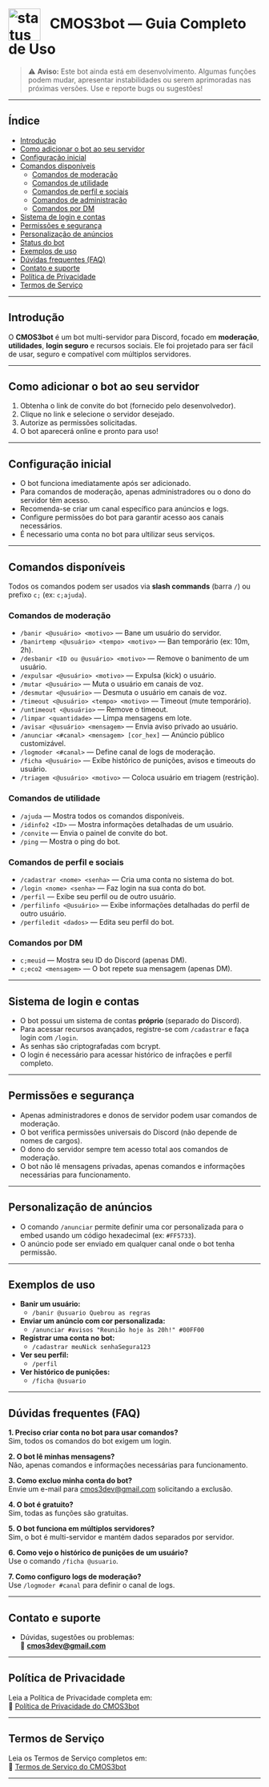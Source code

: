 # <img src="https://cdn.discordapp.com/attachments/1375167062414069935/1378816268919898188/emoji_status.png?ex=683dfa37&is=683ca8b7&hm=8ad3d41e9ed8ddffc0db79975fdc87bdc602b08a454c9bc16fa1607f49022159&" alt="status emoji" width="64" height="64" style="vertical-align:middle; margin-right:12px;"/> CMOS3bot — Guia Completo de Uso

> ⚠️ **Aviso:** Este bot ainda está em desenvolvimento. Algumas funções podem mudar, apresentar instabilidades ou serem aprimoradas nas próximas versões. Use e reporte bugs ou sugestões!

---

## Índice
- [Introdução](#introdução)
- [Como adicionar o bot ao seu servidor](#como-adicionar-o-bot-ao-seu-servidor)
- [Configuração inicial](#configuração-inicial)
- [Comandos disponíveis](#comandos-disponíveis)
  - [Comandos de moderação](#comandos-de-moderação)
  - [Comandos de utilidade](#comandos-de-utilidade)
  - [Comandos de perfil e sociais](#comandos-de-perfil-e-sociais)
  - [Comandos de administração](#comandos-de-administração)
  - [Comandos por DM](#comandos-por-dm)
- [Sistema de login e contas](#sistema-de-login-e-contas)
- [Permissões e segurança](#permissões-e-segurança)
- [Personalização de anúncios](#personalização-de-anúncios)
- [Status do bot](#status-do-bot)
- [Exemplos de uso](#exemplos-de-uso)
- [Dúvidas frequentes (FAQ)](#dúvidas-frequentes-faq)
- [Contato e suporte](#contato-e-suporte)
- [Política de Privacidade](#política-de-privacidade)
- [Termos de Serviço](#termos-de-serviço)

---

## Introdução
O **CMOS3bot** é um bot multi-servidor para Discord, focado em **moderação**, **utilidades**, **login seguro** e recursos sociais. Ele foi projetado para ser fácil de usar, seguro e compatível com múltiplos servidores.

---

## Como adicionar o bot ao seu servidor
1. Obtenha o link de convite do bot (fornecido pelo desenvolvedor).
2. Clique no link e selecione o servidor desejado.
3. Autorize as permissões solicitadas.
4. O bot aparecerá online e pronto para uso!

---

## Configuração inicial
- O bot funciona imediatamente após ser adicionado.
- Para comandos de moderação, apenas administradores ou o dono do servidor têm acesso.
- Recomenda-se criar um canal específico para anúncios e logs.
- Configure permissões do bot para garantir acesso aos canais necessários.
- É necessario uma conta no bot para ultilizar seus serviços.
  
---

## Comandos disponíveis
Todos os comandos podem ser usados via **slash commands** (barra `/`) ou prefixo `c;` (ex: `c;ajuda`).

### Comandos de moderação
- `/banir <@usuário> <motivo>` — Bane um usuário do servidor.
- `/banirtemp <@usuário> <tempo> <motivo>` — Ban temporário (ex: 10m, 2h).
- `/desbanir <ID ou @usuário> <motivo>` — Remove o banimento de um usuário.
- `/expulsar <@usuário> <motivo>` — Expulsa (kick) o usuário.
- `/mutar <@usuário>` — Muta o usuário em canais de voz.
- `/desmutar <@usuário>` — Desmuta o usuário em canais de voz.
- `/timeout <@usuário> <tempo> <motivo>` — Timeout (mute temporário).
- `/untimeout <@usuário>` — Remove o timeout.
- `/limpar <quantidade>` — Limpa mensagens em lote.
- `/avisar <@usuário> <mensagem>` — Envia aviso privado ao usuário.
- `/anunciar <#canal> <mensagem> [cor_hex]` — Anúncio público customizável.
- `/logmoder <#canal>` — Define canal de logs de moderação.
- `/ficha <@usuário>` — Exibe histórico de punições, avisos e timeouts do usuário.
- `/triagem <@usuário> <motivo>` — Coloca usuário em triagem (restrição).

### Comandos de utilidade
- `/ajuda` — Mostra todos os comandos disponíveis.
- `/idinfo2 <ID>` — Mostra informações detalhadas de um usuário.
- `/convite` — Envia o painel de convite do bot.
- `/ping` — Mostra o ping do bot.

### Comandos de perfil e sociais
- `/cadastrar <nome> <senha>` — Cria uma conta no sistema do bot.
- `/login <nome> <senha>` — Faz login na sua conta do bot.
- `/perfil` — Exibe seu perfil ou de outro usuário.
- `/perfilinfo <@usuário>` — Exibe informações detalhadas do perfil de outro usuário.
- `/perfiledit <dados>` — Edita seu perfil do bot.

### Comandos por DM
- `c;meuid` — Mostra seu ID do Discord (apenas DM).
- `c;eco2 <mensagem>` — O bot repete sua mensagem (apenas DM).

---

## Sistema de login e contas
- O bot possui um sistema de contas **próprio** (separado do Discord).
- Para acessar recursos avançados, registre-se com `/cadastrar` e faça login com `/login`.
- As senhas são criptografadas com bcrypt.
- O login é necessário para acessar histórico de infrações e perfil completo.

---

## Permissões e segurança
- Apenas administradores e donos de servidor podem usar comandos de moderação.
- O bot verifica permissões universais do Discord (não depende de nomes de cargos).
- O dono do servidor sempre tem acesso total aos comandos de moderação.
- O bot não lê mensagens privadas, apenas comandos e informações necessárias para funcionamento.

---

## Personalização de anúncios
- O comando `/anunciar` permite definir uma cor personalizada para o embed usando um código hexadecimal (ex: `#FF5733`).
- O anúncio pode ser enviado em qualquer canal onde o bot tenha permissão.

---

## Exemplos de uso
- **Banir um usuário:**
  - `/banir @usuario Quebrou as regras`
- **Enviar um anúncio com cor personalizada:**
  - `/anunciar #avisos "Reunião hoje às 20h!" #00FF00`
- **Registrar uma conta no bot:**
  - `/cadastrar meuNick senhaSegura123`
- **Ver seu perfil:**
  - `/perfil`
- **Ver histórico de punições:**
  - `/ficha @usuario`

---

## Dúvidas frequentes (FAQ)
**1. Preciso criar conta no bot para usar comandos?**  
Sim, todos os comandos do bot exigem um login.

**2. O bot lê minhas mensagens?**  
Não, apenas comandos e informações necessárias para funcionamento.

**3. Como excluo minha conta do bot?**  
Envie um e-mail para cmos3dev@gmail.com solicitando a exclusão.

**4. O bot é gratuito?**  
Sim, todas as funções são gratuitas.

**5. O bot funciona em múltiplos servidores?**  
Sim, o bot é multi-servidor e mantém dados separados por servidor.

**6. Como vejo o histórico de punições de um usuário?**  
Use o comando `/ficha @usuario`.

**7. Como configuro logs de moderação?**  
Use `/logmoder #canal` para definir o canal de logs.

---

## Contato e suporte
- Dúvidas, sugestões ou problemas:  
  📩 **cmos3dev@gmail.com**

---

## Política de Privacidade
Leia a Política de Privacidade completa em:  
🔗 [Política de Privacidade do CMOS3bot](https://github.com/mercury063/termos-de-servico-CMOS3bot/blob/main/Termos_de_privacidade.md)

---

## Termos de Serviço
Leia os Termos de Serviço completos em:  
🔗 [Termos de Serviço do CMOS3bot](https://github.com/mercury063/termos-de-servico-CMOS3bot/blob/main/Termos_de_servi%C3%A7oes.md)

---
